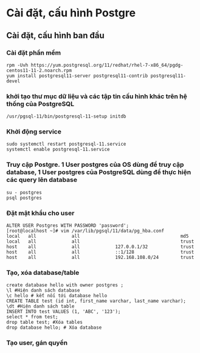 # Cài đặt, cấu hình Postgre
## Cài đặt, cấu hình ban đầu
### Cài đặt phần mềm
```
rpm -Uvh https://yum.postgresql.org/11/redhat/rhel-7-x86_64/pgdg-centos11-11-2.noarch.rpm
yum install postgresql11-server postgresql11-contrib postgresql11-devel
```
### khởi tạo thư mục dữ liệu và các tập tin cấu hình khác trên hệ thống của PostgreSQL
```
/usr/pgsql-11/bin/postgresql-11-setup initdb
```
### Khởi động service
```
sudo systemctl restart postgresql-11.service
systemctl enable postgresql-11.service
```
### Truy cập Postgre. 1 User postgres của OS dùng để truy cập database, 1 User postgres của PostgreSQL dùng để thực hiện các query lên database 
```
su - postgres
psql postgres
```
### Đặt mật khẩu cho user
```
ALTER USER Postgres WITH PASSWORD 'password';
[root@localhost ~]# vim /var/lib/pgsql/11/data/pg_hba.conf
local   all             all                                     md5
local   all             all                                     trust
host    all             all             127.0.0.1/32            trust
host    all             all             ::1/128                 trust
host    all             all             192.168.108.0/24        trust
```
### Tạo, xóa database/table
```
create database hello with owner postgres ;
\l #Hiện danh sách database
\c hello # kết nối tới database hello
CREATE TABLE test (id int, first_name varchar, last_name varchar); 
\dt #Hiện danh sách table
INSERT INTO test VALUES (1, 'ABC', '123');
select * from test;
drop table test; #Xóa tables
drop database hello; # Xóa database
```
### Tạo user, gán quyền
```

```
